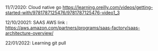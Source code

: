 11/7/2020: Cloud native go
https://learning.oreilly.com/videos/getting-started-with/9781787125476/9781787125476-video1_3

12/10/20021:
SAAS AWS link : https://aws.amazon.com/partners/programs/saas-factory/saas-architecture-overview/

22/01/2022:
Learning git pull
